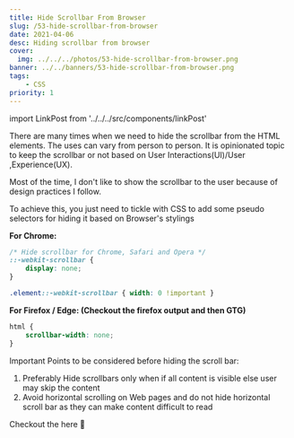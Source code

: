 ```yaml
---
title: Hide Scrollbar From Browser
slug: /53-hide-scrollbar-from-browser
date: 2021-04-06
desc: Hiding scrollbar from browser
cover:
  img: ../../../photos/53-hide-scrollbar-from-browser.png
banner: ../../banners/53-hide-scrollbar-from-browser.png
tags:
    - CSS
priority: 1
---
```


import LinkPost from '../../../src/components/linkPost'

<p><span class='first-letter'>T</span>here are many times when we need to hide the scrollbar from the HTML elements. The uses can vary from person to person. It is opinionated topic to keep the scrollbar or not based on User Interactions(UI)/User ,Experience(UX).</p>

Most of the time, I don't like to show the scrollbar to the user because of design practices I follow.

To achieve this, you just need to tickle with CSS to add some pseudo selectors for hiding it based on Browser's stylings

**For Chrome:**

```css
/* Hide scrollbar for Chrome, Safari and Opera */
::-webkit-scrollbar {
    display: none;
}

.element::-webkit-scrollbar { width: 0 !important }
```

**For Firefox / Edge: (Checkout the firefox output and then GTG)**

```css
html {
    scrollbar-width: none;
}

```

Important Points to be considered before hiding the scroll bar:

1. Preferably Hide scrollbars only when if all content is visible else user may skip the content
2. Avoid horizontal scrolling on Web pages and do not hide horizontal scroll bar as they can make content difficult to read


Checkout the <LinkPost href="https://codepen.io/suprabhasupi/pen/NWbQyLQ" name="Codepen" /> here 🚀